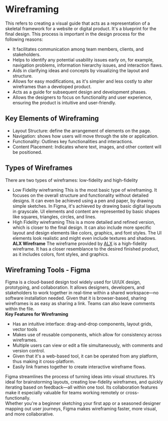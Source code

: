 # Wireframing
This refers to creating a visual guide that acts as a representation of a skeletal framework for a website or digital product. It's a blueprint for the final design.
This process is important in the design process for the following reasons:  
- It facilitates communication among team members, clients, and stakeholders.
- Helps to identify any potential usability issues early on, for example, navigation problems, information hierarchy issues, and interaction flaws.
- Aids in clarifying ideas and concepts by visualizing the layout and structure.
- Allows for easy modifications, as it's simpler and less costly to alter wireframes than a developed product.
- Acts as a guide for subsequent design and development phases.
- Allows the designers to focus on functionality and user experience, ensuring the product is intuitive and user-friendly.

## Key Elements of Wireframing
- Layout Structure:  define the arrangement of elements on the page.
- Navigation: shows how users will move through the site or application.
- Functionality: Outlines key functionalities and interactions.
- Content Placement: Indicates where text, images, and other content will be positioned.

## Types of Wireframes
There are two types of wireframes: low-fidelity and high-fidelity
  * Low Fidelity wireframing
   This is the most basic type of wireframing. It focuses on the overall structure and functionality without detailed designs. It can even be achieved using a pen and paper, by drawing simple sketches. In Figma, it's achieved by drawing basic digital layouts  in grayscale. UI elements and content are represented by basic shapes like squares, triangles, circles, and lines.
  * High Fidelity wireframing
    This is a more detailed and refined version, which is closer to the final design. It can also include more specific layout and design elements like colors, graphics, and font styles. The UI elements look realistic and might even include textures and shadows.
    **ALX Wireframe**
    The wireframe provided by [ALX](https://www.figma.com/design/E2BRqdPcKkrnX6hLGPto8Z/Project-Airbnb?node-id=1-2&p=f&t=msJ0EoqFU2KKRGnU-0) is a high-fidelity wireframe. It has a closer resemblance to the desired finished product, as it includes colors, font styles, and graphics.

## Wireframing Tools - Figma
Figma is a cloud-based design tool widely used for UI/UX design, prototyping, and collaboration. It allows designers, developers, and stakeholders to work together in real-time within a shared workspace—no software installation needed. Given that it is browser-based, sharing wireframes is as easy as sharing a link. Teams can also leave comments within the file.  
**Key Features for Wireframing**
- Has an intuitive interface: drag-and-drop components, layout grids, vector tools
- Makes use of reusable components, which allow for consistency across wireframes.
- Multiple users can view or edit a file simultaneously, with comments and version control.
- Given that it's a web-based tool, it can be operated from any platform, thus making it cross-platform.
- Easily link frames together to create interactive wireframe flows.

Figma streamlines the process of turning ideas into visual structures. It’s ideal for brainstorming layouts, creating low-fidelity wireframes, and quickly iterating based on feedback—all within one tool. Its collaboration features make it especially valuable for teams working remotely or cross-functionally.  
Whether you're a beginner sketching your first app or a seasoned designer mapping out user journeys, Figma makes wireframing faster, more visual, and more collaborative.
